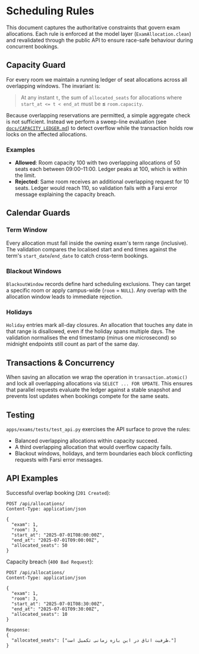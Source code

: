 # Scheduling Rules

This document captures the authoritative constraints that govern exam
allocations. Each rule is enforced at the model layer (`ExamAllocation.clean`) and
revalidated through the public API to ensure race-safe behaviour during
concurrent bookings.

## Capacity Guard

For every room we maintain a running ledger of seat allocations across all
overlapping windows. The invariant is:

> At any instant `t`, the sum of `allocated_seats` for allocations where
> `start_at <= t < end_at` must be **≤** `room.capacity`.

Because overlapping reservations are permitted, a simple aggregate check is not
sufficient. Instead we perform a sweep-line evaluation (see
[`docs/CAPACITY_LEDGER.md`](./CAPACITY_LEDGER.md)) to detect overflow while the
transaction holds row locks on the affected allocations.

### Examples

- **Allowed**: Room capacity 100 with two overlapping allocations of 50 seats
  each between 09:00–11:00. Ledger peaks at 100, which is within the limit.
- **Rejected**: Same room receives an additional overlapping request for
  10 seats. Ledger would reach 110, so validation fails with a Farsi error
  message explaining the capacity breach.

## Calendar Guards

### Term Window

Every allocation must fall inside the owning exam's term range (inclusive).
The validation compares the localised start and end times against the term's
`start_date`/`end_date` to catch cross-term bookings.

### Blackout Windows

`BlackoutWindow` records define hard scheduling exclusions. They can target a
specific room or apply campus-wide (`room` = `NULL`). Any overlap with the
allocation window leads to immediate rejection.

### Holidays

`Holiday` entries mark all-day closures. An allocation that touches any date in
that range is disallowed, even if the holiday spans multiple days. The
validation normalises the end timestamp (minus one microsecond) so midnight
endpoints still count as part of the same day.

## Transactions & Concurrency

When saving an allocation we wrap the operation in `transaction.atomic()` and
lock all overlapping allocations via `SELECT ... FOR UPDATE`. This ensures that
parallel requests evaluate the ledger against a stable snapshot and prevents
lost updates when bookings compete for the same seats.

## Testing

`apps/exams/tests/test_api.py` exercises the API surface to prove the rules:

- Balanced overlapping allocations within capacity succeed.
- A third overlapping allocation that would overflow capacity fails.
- Blackout windows, holidays, and term boundaries each block conflicting
  requests with Farsi error messages.

## API Examples

Successful overlap booking (`201 Created`):

```http
POST /api/allocations/
Content-Type: application/json

{
  "exam": 1,
  "room": 3,
  "start_at": "2025-07-01T08:00:00Z",
  "end_at": "2025-07-01T09:00:00Z",
  "allocated_seats": 50
}
```

Capacity breach (`400 Bad Request`):

```http
POST /api/allocations/
Content-Type: application/json

{
  "exam": 1,
  "room": 3,
  "start_at": "2025-07-01T08:30:00Z",
  "end_at": "2025-07-01T09:30:00Z",
  "allocated_seats": 10
}

Response:
{
  "allocated_seats": ["ظرفیت اتاق در این بازه زمانی تکمیل است."]
}
```
